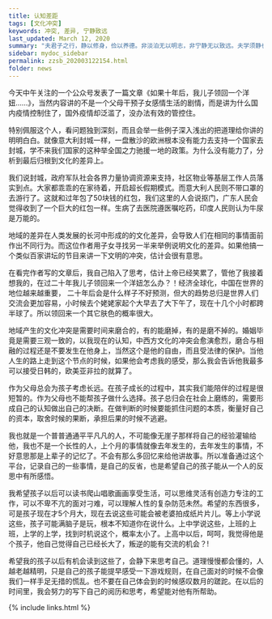 ```yaml
---
title: 认知差距
tags: [文化冲突]
keywords: 冲突, 差异, 宁静致远
last_updated: March 12, 2020
summary: "夫君子之行，静以修身，俭以养德。非淡泊无以明志，非宁静无以致远。夫学须静也，才须学也。非学无以广才，非志无以成学。淫慢则不能励精，险躁则不能冶性。年与时驰，意与日去，遂成枯落，多不接世，悲守穷庐，将复何及！"
sidebar: mydoc_sidebar
permalink: zzsb_202003122154.html
folder: news
---
```

今天中午关注的一个公众号发表了一篇文章《如果十年后，我儿子领回一个洋妞……》，当然内容讲的不是一个父母干预子女感情生活的剧情，而是讲为什么国内疫情控制住了，国外疫情却泛滥了，没办法有效的管控住。

特别佩服这个人，看问题独到深刻，而且会举一些例子深入浅出的把道理给你讲的明明白白。就像意大利封城一样，一盘散沙的欧洲根本没有能力去支持一个国家去封城，学不来我们国家的这种举全国之力驰援一地的政策。为什么没有能力了，分析到最后归根到文化的差异上。

我们说封城，政府军队社会各界力量协调资源来支持，社区物业等基层工作人员落实到点。大家都乖乖的在家待着，开启超长假期模式。而意大利人民则不带口罩的去游行了。这就和过年包了50块钱的红包，我们这里的人会说抠门，广东人民会觉得收到了一个巨大的红包一样。生病了去医院遵医嘱吃药，印度人民则认为牛尿是万能的。

地域的差异在人类发展的长河中形成的的文化差异，会导致人们在相同的事情面前作出不同行为。而这位作者用子女寻找另一半来举例说明文化的差异。如果他搞一个类似百家讲坛的节目来讲一下文明的冲突，估计会很有意思。

在看完作者写的文章后，我自己陷入了思考，估计上帝已经笑累了，管他了我接着想我的，在过二十年我儿子领回来一个洋妞怎么办？！经济全球化，中国在世界的地位越来越重要， 二十年后会是什么样子不好预测，但大的趋势总归是世界人们交流会更加容易，小时候去个姥姥家起个大早去了大下午了，现在十几个小时都跨半球了。所以领回来一个其它肤色的概率很大。

地域产生的文化冲突是需要时间来磨合的，有的能磨掉，有的是磨不掉的。婚姻毕竟是需要三观一致的，以我现在的认知，中西方文化的冲突会愈演愈烈，磨合与相融的过程还是不要发生在他身上，当然这个是他的自由，而且受法律的保护。当他人生的路上走到这个节点的时候，如果他会考虑我的感受，那么我会告诉他我最多可以接受日韩的，欧美亚非拉的就算了。

作为父母总会为孩子考虑长远。在孩子成长的过程中，其实我们能陪伴的过程是很短暂的。作为父母也不能帮孩子做什么选择。孩子总归会在社会上磨练的，需要形成自己的认知做出自己的决断。在做判断的时候要能抓住问题的本质，衡量好自己的资本，取舍时候的果断，承担后果的时候不逃避。

我也就是一个普普通通平平凡凡的人，不可能像无崖子那样将自己的经验灌输给他，我也不是一个长性的人，上个月的事情就像去年发生的，去年发生的事情，不好意思那是上辈子的记忆了。不会有那么多回忆来给他讲故事。所以准备通过这个平台，记录自己的一些事情，是自己的反省，也是希望自己的孩子能从一个人的反思中有所感悟。

我希望孩子以后可以读书爬山唱歌画画享受生活，可以思维灵活有创造力专注的工作，可以不卑不亢的面对刁难，可以理解人性的复杂防范未然。希望的东西很多，可是孩子现在才5个月大，现在去说这些可能会被老婆拍成纸片片儿。等上小学说这些，孩子可能满脑子是玩，根本不知道你在说什么。上中学说这些，上班的上班，上学的上学，找到时机说这个，概率太小了。上高中以后，呵呵，我觉得他是个孩子，他自己觉得自己已经长大了，叛逆的能有交流的机会？!

希望我的孩子以后有机会读到这些了，会静下来思考自己。道理慢慢都会懂的，人越老越精明，只是自己的孩子能提早感受一下游戏规则，在自己面对的时候不会像我们一样手足无措的慌乱。也不要在自己体会到的时候感叹数月的蹉跎。在以后的时间里，我会努力的写下自己的阅历和思考，希望能对他有所帮助。

{% include links.html %}
